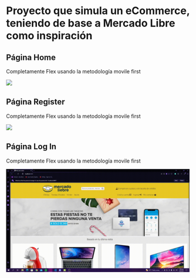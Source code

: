 # Proyecto que simula un eCommerce, teniendo de base a Mercado Libre como inspiración 

## Página Home 

Completamente Flex usando la metodología movile first

<img src="https://github.com/camilozv21/Mercado-Liebre/blob/main/public/design/home_ml.gif" width="500">

## Página Register 

Completamente Flex usando la metodología movile first

<img src="https://github.com/camilozv21/Mercado-Liebre/blob/main/public/design/register_ml.gif" width="500">

## Página Log In 

Completamente Flex usando la metodología movile first

<img src="https://github.com/camilozv21/Mercado-Liebre/blob/main/public/design/login_ml.gif" width="500">
